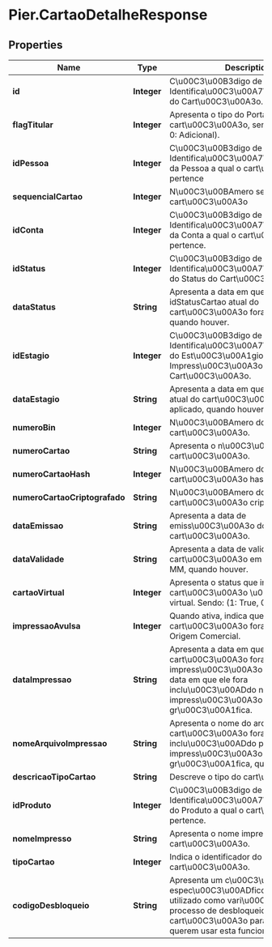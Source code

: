 # Pier.CartaoDetalheResponse

## Properties
Name | Type | Description | Notes
------------ | ------------- | ------------- | -------------
**id** | **Integer** | C\u00C3\u00B3digo de Identifica\u00C3\u00A7\u00C3\u00A3o do Cart\u00C3\u00A3o. | [optional] 
**flagTitular** | **Integer** | Apresenta o tipo do Portador do cart\u00C3\u00A3o, sendo: (1: Titular, 0: Adicional). | [optional] 
**idPessoa** | **Integer** | C\u00C3\u00B3digo de Identifica\u00C3\u00A7\u00C3\u00A3o da Pessoa a qual o cart\u00C3\u00A3o pertence | [optional] 
**sequencialCartao** | **Integer** | N\u00C3\u00BAmero sequencial do cart\u00C3\u00A3o | [optional] 
**idConta** | **Integer** | C\u00C3\u00B3digo de Identifica\u00C3\u00A7\u00C3\u00A3o da Conta a qual o cart\u00C3\u00A3o pertence. | [optional] 
**idStatus** | **Integer** | C\u00C3\u00B3digo de Identifica\u00C3\u00A7\u00C3\u00A3o do Status do Cart\u00C3\u00A3o. | [optional] 
**dataStatus** | **String** | Apresenta a data em que o idStatusCartao atual do cart\u00C3\u00A3o fora aplicado, quando houver. | [optional] 
**idEstagio** | **Integer** | C\u00C3\u00B3digo de Identifica\u00C3\u00A7\u00C3\u00A3o do Est\u00C3\u00A1gio de Impress\u00C3\u00A3o do Cart\u00C3\u00A3o. | [optional] 
**dataEstagio** | **String** | Apresenta a data em que o idEstagio atual do cart\u00C3\u00A3o fora aplicado, quando houver. | [optional] 
**numeroBin** | **Integer** | N\u00C3\u00BAmero do bin do cart\u00C3\u00A3o. | [optional] 
**numeroCartao** | **String** | Apresenta o n\u00C3\u00BAmero do cart\u00C3\u00A3o. | [optional] 
**numeroCartaoHash** | **Integer** | N\u00C3\u00BAmero do cart\u00C3\u00A3o hash. | [optional] 
**numeroCartaoCriptografado** | **String** | N\u00C3\u00BAmero do cart\u00C3\u00A3o criptografado. | [optional] 
**dataEmissao** | **String** | Apresenta a data de emiss\u00C3\u00A3o do cart\u00C3\u00A3o. | [optional] 
**dataValidade** | **String** | Apresenta a data de validade do cart\u00C3\u00A3o em formato yyyy-MM, quando houver. | [optional] 
**cartaoVirtual** | **Integer** | Apresenta o status que informa se o cart\u00C3\u00A3o \u00C3\u00A9 virtual. Sendo: (1: True, 0: False). | [optional] 
**impressaoAvulsa** | **Integer** | Quando ativa, indica que o cart\u00C3\u00A3o fora impresso na Origem Comercial. | [optional] 
**dataImpressao** | **String** | Apresenta a data em que o cart\u00C3\u00A3o fora impresso, caso impress\u00C3\u00A3o em loja, ou a data em que ele fora inclu\u00C3\u00ADdo no arquivo para impress\u00C3\u00A3o via gr\u00C3\u00A1fica. | [optional] 
**nomeArquivoImpressao** | **String** | Apresenta o nome do arquivo onde o cart\u00C3\u00A3o fora inclu\u00C3\u00ADdo para impress\u00C3\u00A3o por uma gr\u00C3\u00A1fica, quando houver. | [optional] 
**descricaoTipoCartao** | **String** | Descreve o tipo do cart\u00C3\u00A3o. | [optional] 
**idProduto** | **Integer** | C\u00C3\u00B3digo de Identifica\u00C3\u00A7\u00C3\u00A3o do Produto a qual o cart\u00C3\u00A3o pertence. | [optional] 
**nomeImpresso** | **String** | Apresenta o nome impresso no cart\u00C3\u00A3o. | [optional] 
**tipoCartao** | **Integer** | Indica o identificador do tipo do cart\u00C3\u00A3o. | [optional] 
**codigoDesbloqueio** | **String** | Apresenta um c\u00C3\u00B3digo espec\u00C3\u00ADfico para ser utilizado como vari\u00C3\u00A1vel no processo de desbloqueio do cart\u00C3\u00A3o para emissores que querem usar esta funcionalidade. | [optional] 


